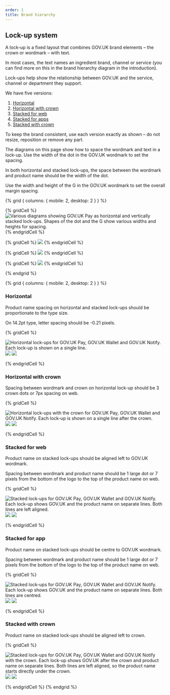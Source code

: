 ```yaml
---
order: 1
title: Brand hierarchy
---
```


## Lock-up system

A lock-up is a fixed layout that combines GOV.UK brand elements – the crown or wordmark – with text.

In most cases, the text names an ingredient brand, channel or service (you can find more on this in the brand hierarchy diagram in the introduction).

Lock-ups help show the relationship between GOV.UK and the service, channel or department they support.

We have five versions:

1. [Horizontal](#horizontal)
2. [Horizontal with crown](#horizontal-with-crown)
3. [Stacked for web](#stacked-for-web)
4. [Stacked for apps](#stacked-for-app)
5. [Stacked with crown](#stacked-with-crown)

To keep the brand consistent, use each version exactly as shown – do not resize, reposition or remove any part.

The diagrams on this page show how to space the wordmark and text in a lock-up. Use the width of the dot in the GOV.UK wordmark to set the spacing.

In both horizontal and stacked lock-ups, the space between the wordmark and product name should be the width of the dot.

Use the width and height of the G in the GOV.UK wordmark to set the overall margin spacing.

{% grid { columns: { mobile: 2, desktop: 2 } } %}

{% gridCell %}
![Various diagrams showing GOV.UK Pay as horizontal and vertically stacked lock-ups. Shapes of the dot and the G show various widths and heights for spacing.](./lockup-1.svg)
{% endgridCell %}

{% gridCell %}
![](./lockup-2.svg)
{% endgridCell %}

{% gridCell %}
![](./lockup-3.svg)
{% endgridCell %}

{% gridCell %}
![](./lockup-4.svg)
{% endgridCell %}

{% endgrid %}

{% grid { columns: { mobile: 2, desktop: 2 } } %}

<div class="app-top-border">

### Horizontal

Product name spacing on horizontal and stacked lock-ups should be proportionate to the type size.

On 14.2pt type, letter spacing should be -0.21 pixels.

</div>
{% gridCell %}

![Horizontal lock-ups for GOV.UK Pay, GOV.UK Wallet and GOV.UK Notify. Each lock-up is shown on a single line.](./horizontal-pay.svg) ![](./horizontal-wallet.svg) ![](./horizontal-notify.svg)

{% endgridCell %}

<div class="app-top-border">

### Horizontal with crown

Spacing between wordmark and crown on horizontal lock-up should be 3 crown dots or 7px spacing on web.

</div>
{% gridCell %}

![Horizontal lock-ups with the crown for GOV.UK Pay, GOV.UK Wallet and GOV.UK Notify. Each lock-up is shown on a single line after the crown.](./horizontal-with-crown-pay.svg) ![](./horizontal-with-crown-wallet.svg) ![](./horizontal-with-crown-notify.svg)

{% endgridCell %}

<div class="app-top-border">

### Stacked for web

Product name on stacked lock-ups should be aligned left to GOV.UK wordmark.

Spacing between wordmark and product name should be 1 large dot or 7 pixels from the bottom of the logo to the top of the product name on web.

</div>

{% gridCell %}

![Stacked lock-ups for GOV.UK Pay, GOV.UK Wallet and GOV.UK Notify. Each lock-up shows GOV.UK and the product name on separate lines. Both lines are left aligned.](./stacked-for-web-pay.svg) ![](./stacked-for-web-wallet.svg) ![](./stacked-for-web-notify.svg)

{% endgridCell %}

<div class="app-top-border">

### Stacked for app

Product name on stacked lock-ups should be centre to GOV.UK wordmark.

Spacing between wordmark and product name should be 1 large dot or 7 pixels from the bottom of the logo to the top of the product name on web.

</div>
{% gridCell %}

![Stacked lock-ups for GOV.UK Pay, GOV.UK Wallet and GOV.UK Notify. Each lock-up shows GOV.UK and the product name on separate lines. Both lines are centred.](./stacked-for-app-pay.svg) ![](./stacked-for-app-wallet.svg) ![](./stacked-for-app-notify.svg)

{% endgridCell %}

<div class="app-top-border">

### Stacked with crown

Product name on stacked lock-ups should be aligned left to crown.

</div>
{% gridCell %}

![Stacked lock-ups for GOV.UK Pay, GOV.UK Wallet and GOV.UK Notify with the crown. Each lock-up shows GOV.UK after the crown and product name on separate lines. Both lines are left aligned, so the product name starts directly under the crown.](./stacked-with-crown-pay.svg) ![](./stacked-with-crown-wallet.svg) ![](./stacked-with-crown-notify.svg)

{% endgridCell %}
{% endgrid %}
